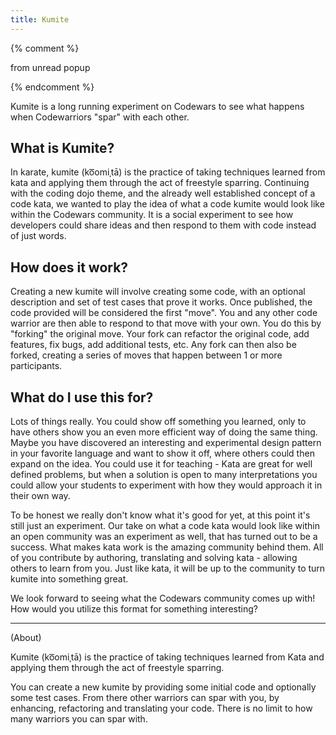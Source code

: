 ```yaml
---
title: Kumite
---
```


{% comment %}

from unread popup

{% endcomment %}

Kumite is a long running experiment on Codewars to see what happens when Codewarriors "spar" with each other.

## What is Kumite?

In karate, kumite (ko͞omiˌtā) is the practice of taking techniques learned from kata and applying them through the act of freestyle sparring.
Continuing with the coding dojo theme, and the already well established concept of a code kata,
we wanted to play the idea of what a code kumite would look like within the Codewars community.
It is a social experiment to see how developers could share ideas and then respond to them with code instead of just words.

## How does it work?

Creating a new kumite will involve creating some code, with an optional description and set of test cases that prove it works.
Once published, the code provided will be considered the first "move".
You and any other code warrior are then able to respond to that move with your own.
You do this by "forking" the original move.
Your fork can refactor the original code, add features, fix bugs, add additional tests, etc.
Any fork can then also be forked, creating a series of moves that happen between 1 or more participants.

## What do I use this for?

Lots of things really.
You could show off something you learned, only to have others show you an even more efficient way of doing the same thing.
Maybe you have discovered an interesting and experimental design pattern in your favorite language and want to show it off,
where others could then expand on the idea.
You could use it for teaching - Kata are great for well defined problems,
but when a solution is open to many interpretations you could allow your students to experiment with how they would approach it in their own way.

To be honest we really don't know what it's good for yet, at this point it's still just an experiment.
Our take on what a code kata would look like within an open community was an experiment as well,
that has turned out to be a success.
What makes kata work is the amazing community behind them. All of you contribute by authoring,
translating and solving kata - allowing others to learn from you.
Just like kata, it will be up to the community to turn kumite into something great.

We look forward to seeing what the Codewars community comes up with! How would you utilize this format for something interesting?


---

(About)

Kumite (ko͞omiˌtā) is the practice of taking techniques learned from Kata and applying them through the act of freestyle sparring.

You can create a new kumite by providing some initial code and optionally some test cases.
From there other warriors can spar with you, by enhancing, refactoring and translating your code.
There is no limit to how many warriors you can spar with.
